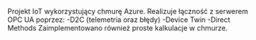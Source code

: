 Projekt IoT wykorzystujący chmurę Azure.
Realizuje łączność z serwerem OPC UA poprzez:
  -D2C (telemetria oraz błędy)
  -Device Twin
  -Direct Methods
Zaimplementowano również proste kalkulacje w chmurze.
